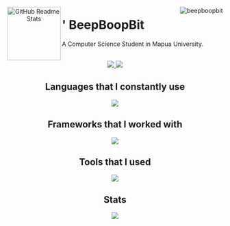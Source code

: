 <p align="center" > 
  <img width="125px" src="https://github.com/BeepBoopBit/BeepBoopBit/assets/90445232/54673a5e-1c79-4408-bf88-7c064f752fd9" align="left" alt="GitHub Readme Stats" /> 
  <img src="https://komarev.com/ghpvc/?username=beepboopbit&label=Profile%20views&color=0e75b6&style=flat" alt="beepboopbit" align="right"/> 
  <h1 align="left"> '
    BeepBoopBit
  </h1>
  <p align="left"> 
    A Computer Science Student in Mapua University.
  </p>
</p>


<p align="center">
    <br>
    <a href="https://www.linkedin.com/in/beepboopbit/">
      <img src="https://img.shields.io/badge/Connect_With_Me-LinkedIn-blue?colorA=655BE1&colorB=4F44D6&style=for-the-badge"/>
    </a>
    <a href="https://www.buymeacoffee.com/BeepBoopBit">
      <img src="https://img.shields.io/badge/Support_Me-By_Me_a_Coffee-blue?colorA=61c265&colorB=4CAF50&style=for-the-badge"/>
    </a>
  </p>
<div>
  
  <h2 align="center">
    Languages that I constantly use
  </h2>
  <div align="center">
    <img src="https://skillicons.dev/icons?i=c,cpp,rust,py,mysql"/>
  </div>

  <h2 align="center">
    Frameworks that I worked with
  </h2>
  <div align="center">
    <img src="https://skillicons.dev/icons?i=rocket,fastapi,tensorflow,tauri"/>
  </div>
  

  <h2 align="center">
    Tools that I used
  </h2>
  <div align="center">
    <img src="https://skillicons.dev/icons?i=git,linux,mongodb,neovim,rocket,vscode,git"/>
  </div>
  
</div>

<h2 align="center">
  Stats
</h2>

<div align="center">

<img src="http://github-profile-summary-cards.vercel.app/api/cards/profile-details?username=beepboopbit&theme=default" align="center"/>
  
</div>
